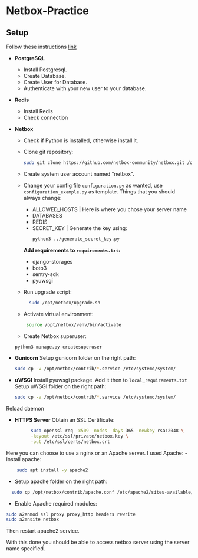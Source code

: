 # Netbox-Practice
## Setup
Follow these instructions [link](https://netboxlabs.com/docs/netbox/installation/)
- **PostgreSQL**
    - Install Postgresql.
    - Create Database.
    - Create User for Database.
    - Authenticate with your new user to your database.
- **Redis**
    - Install Redis
    - Check connection
- **Netbox**
    - Check if Python is installed, otherwise install it.
    - Clone git repository: 
        ```bash
      sudo git clone https://github.com/netbox-community/netbox.git /opt/netbox/
    - Create system user account named "netbox".
    - Change your config file `configuration.py` as wanted, use `configuration_example.py` as template.
        Things that you should always change:
        - ALLOWED_HOSTS | Here is where you chose your server name
        - DATABASES
        - REDIS
        - SECRET_KEY | Generate the key using:
          ```bash
          python3 ../generate_secret_key.py

        **Add requirements to ``requirements.txt``:**
        - django-storages
        - boto3
        - sentry-sdk
        - pyuwsgi
    - Run upgrade script:
      ```bash
        sudo /opt/netbox/upgrade.sh
    - Activate virtual environment:
      
      ```bash
       source /opt/netbox/venv/bin/activate
    - Create Netbox superuser:
 
     ```bash
    python3 manage.py createsuperuser
     
- **Gunicorn**
    Setup gunicorn folder on the right path:
  
    ```bash
    sudo cp -v /opt/netbox/contrib/*.service /etc/systemd/system/
- **uWSGI**
    Install pyuwsgi package.
    Add it then to ``local_requirements.txt``
    Setup uWSGI folder on the right path:
    ```bash
    sudo cp -v /opt/netbox/contrib/*.service /etc/systemd/system/
Reload daemon
- **HTTPS Server**
    Obtain an SSL Certificate:

  ```bash
        sudo openssl req -x509 -nodes -days 365 -newkey rsa:2048 \
        -keyout /etc/ssl/private/netbox.key \
        -out /etc/ssl/certs/netbox.crt
Here you can choose to use a nginx or an Apache server. I used Apache:
    - Install apache:
    
```bash
    sudo apt install -y apache2
````
- Setup apache folder on the right path:
```bash
  sudo cp /opt/netbox/contrib/apache.conf /etc/apache2/sites-available/netbox.conf
```
- Enable Apache required modules:

```bash
sudo a2enmod ssl proxy proxy_http headers rewrite
sudo a2ensite netbox
```
Then restart apache2 service.


With this done you should be able to access netbox server using the server name specified.
